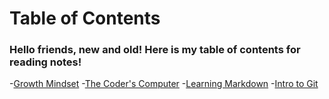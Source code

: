 # Table of Contents

### Hello friends, new and old! Here is my table of contents for reading notes!

-[Growth Mindset](https://github.com/purplehaynes/purplehaynes.github.io-reading-notes-/blob/main/README.md)
-[The Coder's Computer](https://github.com/purplehaynes/purplehaynes.github.io-reading-notes-/blob/main/The%20Coder's%20Computer.md)
-[Learning Markdown](https://github.com/purplehaynes/purplehaynes.github.io-reading-notes-/blob/main/Learning%20Markdown.md)
-[Intro to Git](https://github.com/purplehaynes/purplehaynes.github.io-reading-notes-/blob/main/Intro%20to%20Git.md)

